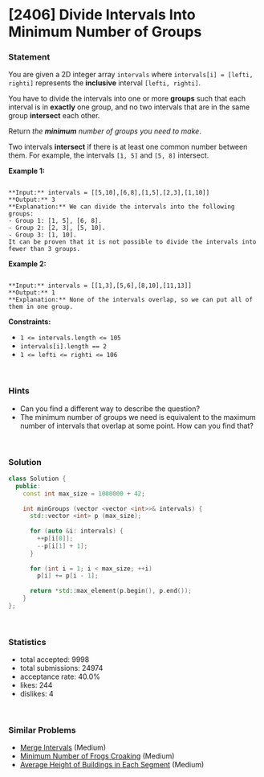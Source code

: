 # [2406] Divide Intervals Into Minimum Number of Groups



### Statement

You are given a 2D integer array `intervals` where `intervals[i] = [lefti, righti]` represents the **inclusive** interval `[lefti, righti]`.

You have to divide the intervals into one or more **groups** such that each interval is in **exactly** one group, and no two intervals that are in the same group **intersect** each other.

Return *the **minimum** number of groups you need to make*.

Two intervals **intersect** if there is at least one common number between them. For example, the intervals `[1, 5]` and `[5, 8]` intersect.


**Example 1:**

```

**Input:** intervals = [[5,10],[6,8],[1,5],[2,3],[1,10]]
**Output:** 3
**Explanation:** We can divide the intervals into the following groups:
- Group 1: [1, 5], [6, 8].
- Group 2: [2, 3], [5, 10].
- Group 3: [1, 10].
It can be proven that it is not possible to divide the intervals into fewer than 3 groups.

```

**Example 2:**

```

**Input:** intervals = [[1,3],[5,6],[8,10],[11,13]]
**Output:** 1
**Explanation:** None of the intervals overlap, so we can put all of them in one group.

```

**Constraints:**
* `1 <= intervals.length <= 105`
* `intervals[i].length == 2`
* `1 <= lefti <= righti <= 106`


<br>

### Hints

- Can you find a different way to describe the question?
- The minimum number of groups we need is equivalent to the maximum number of intervals that overlap at some point. How can you find that?

<br>

### Solution

```cpp
class Solution {
  public:
    const int max_size = 1000000 + 42;
  
    int minGroups (vector <vector <int>>& intervals) {
      std::vector <int> p (max_size);
      
      for (auto &i: intervals) {
        ++p[i[0]];
        --p[i[1] + 1];
      }
      
      for (int i = 1; i < max_size; ++i)
        p[i] += p[i - 1];
      
      return *std::max_element(p.begin(), p.end());
    }
};
```

<br>

### Statistics

- total accepted: 9998
- total submissions: 24974
- acceptance rate: 40.0%
- likes: 244
- dislikes: 4

<br>

### Similar Problems

- [Merge Intervals](https://leetcode.com/problems/merge-intervals) (Medium)
- [Minimum Number of Frogs Croaking](https://leetcode.com/problems/minimum-number-of-frogs-croaking) (Medium)
- [Average Height of Buildings in Each Segment](https://leetcode.com/problems/average-height-of-buildings-in-each-segment) (Medium)
